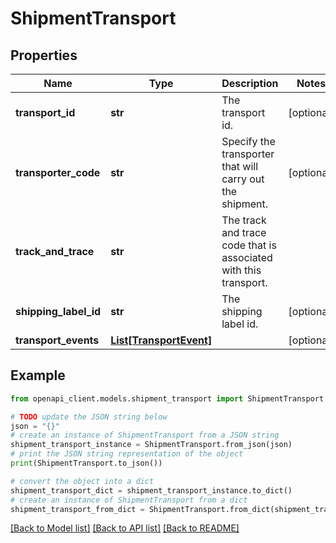 # ShipmentTransport


## Properties

Name | Type | Description | Notes
------------ | ------------- | ------------- | -------------
**transport_id** | **str** | The transport id. | [optional] 
**transporter_code** | **str** | Specify the transporter that will carry out the shipment. | [optional] 
**track_and_trace** | **str** | The track and trace code that is associated with this transport. | 
**shipping_label_id** | **str** | The shipping label id. | [optional] 
**transport_events** | [**List[TransportEvent]**](TransportEvent.md) |  | [optional] 

## Example

```python
from openapi_client.models.shipment_transport import ShipmentTransport

# TODO update the JSON string below
json = "{}"
# create an instance of ShipmentTransport from a JSON string
shipment_transport_instance = ShipmentTransport.from_json(json)
# print the JSON string representation of the object
print(ShipmentTransport.to_json())

# convert the object into a dict
shipment_transport_dict = shipment_transport_instance.to_dict()
# create an instance of ShipmentTransport from a dict
shipment_transport_from_dict = ShipmentTransport.from_dict(shipment_transport_dict)
```
[[Back to Model list]](../README.md#documentation-for-models) [[Back to API list]](../README.md#documentation-for-api-endpoints) [[Back to README]](../README.md)


